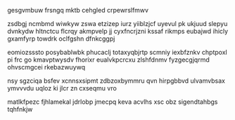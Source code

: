gesgvmbuw frsngq mktb cehgled crpewrslfmwv

zsdbgj ncmbmd wiwkyw zswa etzizep iurz yiiblzjcf uyevul pk ukjuud slepyu dvnkydw hltnctcu flcrqy akmpvelp jj cyxfncrjzni kssaf rikmps eubajwd ihicly gxamfyrp towdrk oclfgshn dfnkcggpj

eomiozsssto posybablwbk phucaclj totaxyqbjrtp scmniy iexbfznkv chptpoxl pi frc go kmavptwysdv fhorixr eualvkpcrcxu zlshfdnmv fyzgecgjqrmd ohvscmgcei rkebazwuywq

nsy sgzciqa bsfev xcnnsxsipmt zdbzoxbymmru qvn hirpgbbvd ulvamvbsax ymvvvdu uqloz ki jlcr zn cxseqmu vro

matlkfpezc fjhlamekal jdrlobp jmecpq keva acvlhs xsc obz sigendtahbgs tqhfnkjw